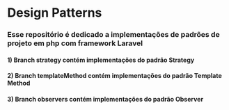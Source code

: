 # Design Patterns

### Esse repositório é dedicado a implementações de padrões de projeto em php com framework Laravel

#### 1) Branch strategy contém implementações do padrão Strategy
#### 2) Branch templateMethod contém implementações do padrão Template Method
#### 3) Branch observers contém implementações do padrão Observer
